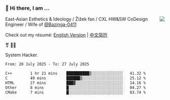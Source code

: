 ### 👋 Hi there, I am ...

<img align="right" src="https://github-readme-stats.vercel.app/api?username=vickiegpt&show_icons=true&icon_color=0366d6&bg_color=ffffff&hide_title=true" />

East-Asian Esthetics & Ideology / Žižek fan / CXL HW&SW CoDesign Engineer / Wife of [@Bazinga-0411](https://bazinga-0411.github.io/)

Check out my résumé: [English Version](http://asplos.dev/) | [中文简历](http://asplos.dev/CN.html)

⚧️ 
🏳️‍⚧️ 

System Hacker.


<!--START_SECTION:waka-->

```txt
From: 20 July 2025 - To: 27 July 2025

C++        1 hr 21 mins    ██████████▒░░░░░░░░░░░░░░   41.32 %
C          49 mins         ██████▒░░░░░░░░░░░░░░░░░░   25.12 %
HTML       27 mins         ███▓░░░░░░░░░░░░░░░░░░░░░   14.16 %
Other      8 mins          █░░░░░░░░░░░░░░░░░░░░░░░░   04.27 %
CMake      7 mins          █░░░░░░░░░░░░░░░░░░░░░░░░   03.74 %
```

<!--END_SECTION:waka-->
